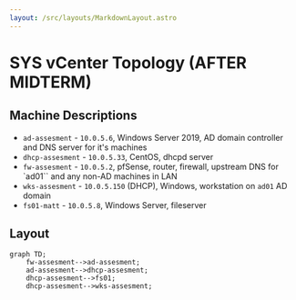```yaml
---
layout: /src/layouts/MarkdownLayout.astro
---
```

# SYS vCenter Topology (AFTER MIDTERM)

## Machine Descriptions
* `ad-assesment` - `10.0.5.6`, Windows Server 2019, AD domain controller and DNS server for it's machines
* `dhcp-assesment` - `10.0.5.33`, CentOS, dhcpd server
* `fw-assesment` - `10.0.5.2`, pfSense, router, firewall, upstream DNS for `ad01`` and any non-AD machines in LAN
* `wks-assesment` - `10.0.5.150` (DHCP), Windows, workstation on `ad01` AD domain
* `fs01-matt` - `10.0.5.8`, Windows Server, fileserver

## Layout
```mermaid
graph TD;
    fw-assesment-->ad-assesment;
    ad-assesment-->dhcp-assesment;
    dhcp-assesment-->fs01;
    dhcp-assesment-->wks-assesment;
```